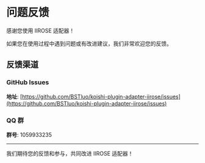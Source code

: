 # 问题反馈

感谢您使用 IIROSE 适配器！

如果您在使用过程中遇到问题或有改进建议，我们非常欢迎您的反馈。

## 反馈渠道

### GitHub Issues

**地址**: [https://github.com/BSTluo/koishi-plugin-adapter-iirose/issues](https://github.com/BSTluo/koishi-plugin-adapter-iirose/issues)


### QQ 群

**群号**: 1059933235

---

我们期待您的反馈和参与，共同改进 IIROSE 适配器！